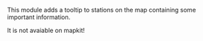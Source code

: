This module adds a tooltip to stations on the map containing some important information.

It is not avaiable on mapkit!
